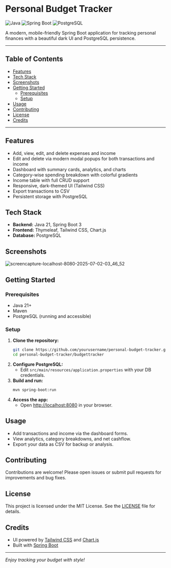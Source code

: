 # Personal Budget Tracker

<!-- Badges (add actual badge URLs as needed) -->
![Java](https://img.shields.io/badge/Java-21%2B-blue)
![Spring Boot](https://img.shields.io/badge/Spring%20Boot-3.x-brightgreen)
![PostgreSQL](https://img.shields.io/badge/PostgreSQL-15%2B-blue)

A modern, mobile-friendly Spring Boot application for tracking personal finances with a beautiful dark UI and PostgreSQL persistence.

---

## Table of Contents
- [Features](#features)
- [Tech Stack](#tech-stack)
- [Screenshots](#screenshots)
- [Getting Started](#getting-started)
  - [Prerequisites](#prerequisites)
  - [Setup](#setup)
- [Usage](#usage)
- [Contributing](#contributing)
- [License](#license)
- [Credits](#credits)

---

## Features
- Add, view, edit, and delete expenses and income
- Edit and delete via modern modal popups for both transactions and income
- Dashboard with summary cards, analytics, and charts
- Category-wise spending breakdown with colorful gradients
- Income table with full CRUD support
- Responsive, dark-themed UI (Tailwind CSS)
- Export transactions to CSV
- Persistent storage with PostgreSQL

## Tech Stack
- **Backend:** Java 21, Spring Boot 3
- **Frontend:** Thymeleaf, Tailwind CSS, Chart.js
- **Database:** PostgreSQL

## Screenshots
![screencapture-localhost-8080-2025-07-02-03_46_52](https://github.com/user-attachments/assets/adbe388a-37ba-451e-b11a-192bcd2a4c97)

## Getting Started

### Prerequisites
- Java 21+
- Maven
- PostgreSQL (running and accessible)

### Setup
1. **Clone the repository:**
   ```bash
   git clone https://github.com/yourusername/personal-budget-tracker.git
   cd personal-budget-tracker/budgettracker
   ```
2. **Configure PostgreSQL:**
   - Edit `src/main/resources/application.properties` with your DB credentials.
3. **Build and run:**
   ```bash
   mvn spring-boot:run
   ```
4. **Access the app:**
   - Open [http://localhost:8080](http://localhost:8080) in your browser.

## Usage
- Add transactions and income via the dashboard forms.
- View analytics, category breakdowns, and net cashflow.
- Export your data as CSV for backup or analysis.

## Contributing
Contributions are welcome! Please open issues or submit pull requests for improvements and bug fixes.

## License
This project is licensed under the MIT License. See the [LICENSE](LICENSE) file for details.

## Credits
- UI powered by [Tailwind CSS](https://tailwindcss.com/) and [Chart.js](https://www.chartjs.org/)
- Built with [Spring Boot](https://spring.io/projects/spring-boot)

---

_Enjoy tracking your budget with style!_

